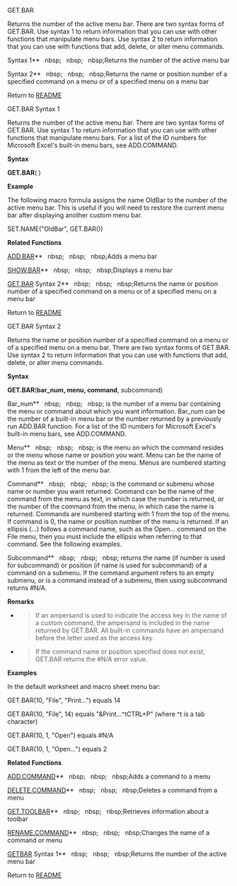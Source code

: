 GET.BAR

Returns the number of the active menu bar. There are two syntax forms of
GET.BAR. Use syntax 1 to return information that you can use with other
functions that manipulate menu bars. Use syntax 2 to return information
that you can use with functions that add, delete, or alter menu
commands.

Syntax 1**&nbsp;&nbsp;&nbsp;nbsp;&nbsp;&nbsp;&nbsp;nbsp;&nbsp;&nbsp;&nbsp;nbsp;Returns the number of the active menu bar

Syntax 2**&nbsp;&nbsp;&nbsp;nbsp;&nbsp;&nbsp;&nbsp;nbsp;&nbsp;&nbsp;&nbsp;nbsp;Returns the name or position number of a
specified command on a menu or of a specified menu on a menu bar



Return to [README](README.md)

GET.BAR Syntax 1

Returns the number of the active menu bar. There are two syntax forms of
GET.BAR. Use syntax 1 to return information that you can use with other
functions that manipulate menu bars. For a list of the ID numbers for
Microsoft Excel's built-in menu bars, see ADD.COMMAND.

**Syntax**

**GET.BAR**( )

**Example**

The following macro formula assigns the name OldBar to the number of the
active menu bar. This is useful if you will need to restore the current
menu bar after displaying another custom menu bar.

SET.NAME("OldBar", GET.BAR())

**Related Functions**

[ADD.BAR](ADD.BAR.md)**&nbsp;&nbsp;&nbsp;nbsp;&nbsp;&nbsp;&nbsp;nbsp;&nbsp;&nbsp;&nbsp;nbsp;Adds a menu bar

[SHOW.BAR](SHOW.BAR.md)**&nbsp;&nbsp;&nbsp;nbsp;&nbsp;&nbsp;&nbsp;nbsp;&nbsp;&nbsp;&nbsp;nbsp;Displays a menu bar

[GET.BAR](GET.BAR.md) Syntax 2**&nbsp;&nbsp;&nbsp;nbsp;&nbsp;&nbsp;&nbsp;nbsp;&nbsp;&nbsp;&nbsp;nbsp;Returns the name or position number of
a specified command on a menu or of a specified menu on a menu bar



Return to [README](README.md)

GET.BAR Syntax 2

Returns the name or position number of a specified command on a menu or
of a specified menu on a menu bar. There are two syntax forms of
GET.BAR. Use syntax 2 to return information that you can use with
functions that add, delete, or alter menu commands.

**Syntax**

**GET.BAR**(**bar\_num, menu, command**, subcommand)

Bar\_num**&nbsp;&nbsp;&nbsp;nbsp;&nbsp;&nbsp;&nbsp;nbsp;&nbsp;&nbsp;&nbsp;nbsp;&nbsp;is the number of a menu bar containing
the menu or command about which you want information. Bar\_num can be
the number of a built-in menu bar or the number returned by a previously
run ADD.BAR function. For a list of the ID numbers for Microsoft Excel's
built-in menu bars, see ADD.COMMAND.

Menu**&nbsp;&nbsp;&nbsp;nbsp;&nbsp;&nbsp;&nbsp;nbsp;&nbsp;&nbsp;&nbsp;nbsp;&nbsp;is the menu on which the command resides or
the menu whose name or position you want. Menu can be the name of the
menu as text or the number of the menu. Menus are numbered starting with
1 from the left of the menu bar.

Command**&nbsp;&nbsp;&nbsp;nbsp;&nbsp;&nbsp;&nbsp;nbsp;&nbsp;&nbsp;&nbsp;nbsp;&nbsp;is the command or submenu whose name or
number you want returned. Command can be the name of the command from
the menu as text, in which case the number is returned, or the number of
the command from the menu, in which case the name is returned. Commands
are numbered starting with 1 from the top of the menu. If command is 0,
the name or position number of the menu is returned. If an ellipsis
(...) follows a command name, such as the Open... command on the File
menu, then you must include the ellipsis when referring to that command.
See the following examples.

Subcommand**&nbsp;&nbsp;&nbsp;nbsp;&nbsp;&nbsp;&nbsp;nbsp;&nbsp;&nbsp;&nbsp;nbsp;&nbsp;returns the name (if number is used
for subcommand) or position (if name is used for subcommand) of a
command on a submenu. If the command argument refers to an empty
submenu, or is a command instead of a submenu, then using subcommand
returns \#N/A.

**Remarks**

  - > If an ampersand is used to indicate the access key in the name of
    > a custom command, the ampersand is included in the name returned
    > by GET.BAR. All built-in commands have an ampersand before the
    > letter used as the access key.

  - > If the command name or position specified does not exist, GET.BAR
    > returns the \#N/A error value.


**Examples**

In the default worksheet and macro sheet menu bar:

GET.BAR(10, "File", "Print...") equals 14

GET.BAR(10, "File", 14) equals "\&Print...^tCTRL+P" (where ^t is a tab
character)

GET.BAR(10, 1, "Open") equals \#N/A

GET.BAR(10, 1, "Open...") equals 2

**Related Functions**

[ADD.COMMAND](ADD.COMMAND.md)**&nbsp;&nbsp;&nbsp;nbsp;&nbsp;&nbsp;&nbsp;nbsp;&nbsp;&nbsp;&nbsp;nbsp;Adds a command to a menu

[DELETE.COMMAND](DELETE.COMMAND.md)**&nbsp;&nbsp;&nbsp;nbsp;&nbsp;&nbsp;&nbsp;nbsp;&nbsp;&nbsp;&nbsp;nbsp;Deletes a command from a menu

[GET.TOOLBAR](GET.TOOLBAR.md)**&nbsp;&nbsp;&nbsp;nbsp;&nbsp;&nbsp;&nbsp;nbsp;&nbsp;&nbsp;&nbsp;nbsp;Retrieves information about a toolbar

[RENAME.COMMAND](RENAME.COMMAND.md)**&nbsp;&nbsp;&nbsp;nbsp;&nbsp;&nbsp;&nbsp;nbsp;&nbsp;&nbsp;&nbsp;nbsp;Changes the name of a command or menu

[GETBAR](GETBAR.md) Syntax 1**&nbsp;&nbsp;&nbsp;nbsp;&nbsp;&nbsp;&nbsp;nbsp;&nbsp;&nbsp;&nbsp;nbsp;Returns the number of the active menu
bar



Return to [README](README.md)

